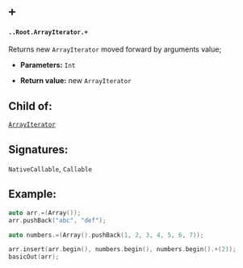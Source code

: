 # `+`

#### `..Root.ArrayIterator.+`

Returns new `ArrayIterator` moved forward by arguments value;

* **Parameters:** `Int`

* **Return value:** new `ArrayIterator`

## Child of:

[`ArrayIterator`](docs..Root.ArrayIterator.md)

## Signatures:

`NativeCallable`, `Callable`

## Example:

```c
auto arr.=(Array());
arr.pushBack("abc", "def");

auto numbers.=(Array().pushBack(1, 2, 3, 4, 5, 6, 7));

arr.insert(arr.begin(), numbers.begin(), numbers.begin().+(2));
basicOut(arr);
```